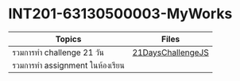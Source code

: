 # INT201-63130500003-MyWorks

| Topics                        | Files                                  |
| ----------------------------- | -------------------------------------- |
| รวมการทำ challenge 21 วัน      | [21DaysChallengeJS](INT201-63130500003-MyWorks/21DayChallengeJS)   |
| รวมการทำ assignment ในห้องเรียน |
